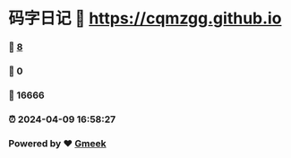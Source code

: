 # 码字日记 :link: https://cqmzgg.github.io 
### :page_facing_up: [8](https://cqmzgg.github.io/tag.html) 
### :speech_balloon: 0 
### :hibiscus: 16666 
### :alarm_clock: 2024-04-09 16:58:27 
### Powered by :heart: [Gmeek](https://github.com/Meekdai/Gmeek)
